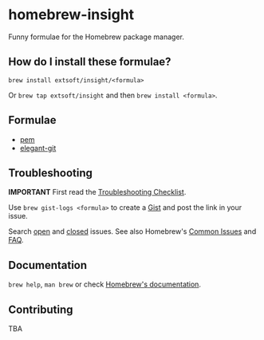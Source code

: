 # homebrew-insight
Funny formulae for the Homebrew package manager.

## How do I install these formulae?
`brew install extsoft/insight/<formula>`

Or `brew tap extsoft/insight` and then `brew install <formula>`.

## Formulae
- [pem](https://github.com/extsoft/pem) 
- [elegant-git](https://github.com/extsoft/elegant-git) 

## Troubleshooting
**IMPORTANT** First read the [Troubleshooting Checklist](http://docs.brew.sh/Troubleshooting.html).

Use `brew gist-logs <formula>` to create a [Gist](https://gist.github.com/) and post the link in your issue.

Search [open](https://github.com/extsoft/homebrew-insight/issues?state=open) and [closed](https://github.com/extsoft/homebrew-insight/issues?state=closed) issues. See also Homebrew's  [Common Issues](http://docs.brew.sh/Common-Issues.html) and [FAQ](http://docs.brew.sh/FAQ.html).

## Documentation
`brew help`, `man brew` or check [Homebrew's documentation](https://github.com/Homebrew/brew/blob/master/docs/README.md).

## Contributing
TBA
